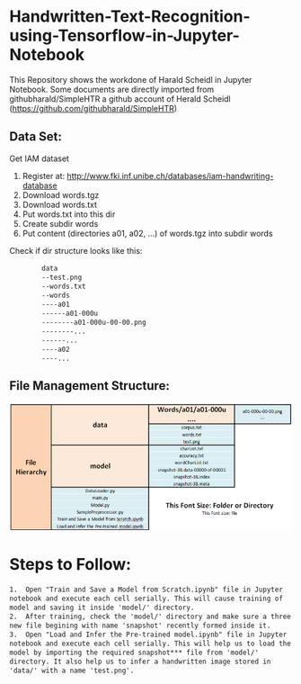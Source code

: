 # Handwritten-Text-Recognition-using-Tensorflow-in-Jupyter-Notebook
This Repository shows the workdone of Harald Scheidl in Jupyter Notebook. 
Some documents are directly imported from githubharald/SimpleHTR a github account of Herald Scheidl
(https://github.com/githubharald/SimpleHTR)
## Data Set:
Get IAM dataset
1. Register at: http://www.fki.inf.unibe.ch/databases/iam-handwriting-database
2. Download words.tgz 
3. Download words.txt
4. Put words.txt into this dir
5. Create subdir words
6. Put content (directories a01, a02, ...) of words.tgz into subdir words

Check if dir structure looks like this:

            data
            --test.png
            --words.txt
            --words
            ----a01
            ------a01-000u
            --------a01-000u-00-00.png
            --------...
            ------...
            ----a02
            ----...
## File Management Structure:
![htr](./FileHierarchy.PNG)

# Steps to Follow:
    1.  Open "Train and Save a Model from Scratch.ipynb" file in Jupyter notebook and execute each cell serially. This will cause training of model and saving it inside 'model/' directory.
    2.  After training, check the 'model/' directory and make sure a three new file begining with name 'snapshot' recently formed inside it.
    3.  Open "Load and Infer the Pre-trained model.ipynb" file in Jupyter notebook and execute each cell serially. This will help us to load the model by importing the required snapshot*** file from 'model/' directory. It also help us to infer a handwritten image stored in 'data/' with a name 'test.png'.
